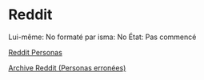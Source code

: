 # Reddit

Lui-même: No
formaté par isma: No
État: Pas commencé

[Reddit Personas](Reddit%20eb6751a4245f4410ad2da88ca4f1ee03/Reddit%20Personas%204d9b82ee3a644c3783906c9ff82b20c6.csv)

[Archive Reddit (Personas erronées)](Reddit%20eb6751a4245f4410ad2da88ca4f1ee03/Archive%20Reddit%20(Personas%20errone%CC%81es)%20ea10ed3c4f21412da3a7b12c93002bbd.md)